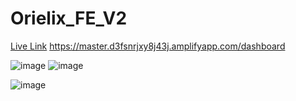# Orielix_FE_V2
<a href="https://master.d3fsnrjxy8j43j.amplifyapp.com/dashboard" target="_blank">Live Link</a> https://master.d3fsnrjxy8j43j.amplifyapp.com/dashboard

![image](https://github.com/user-attachments/assets/762ccc48-44c7-4562-99a9-3b42117415bc)
![image](https://github.com/user-attachments/assets/bf5a320d-494c-4023-b354-b5df310ca824)

![image](https://github.com/user-attachments/assets/1096e1d4-1c98-4046-82b7-c7f70bb3b009)


